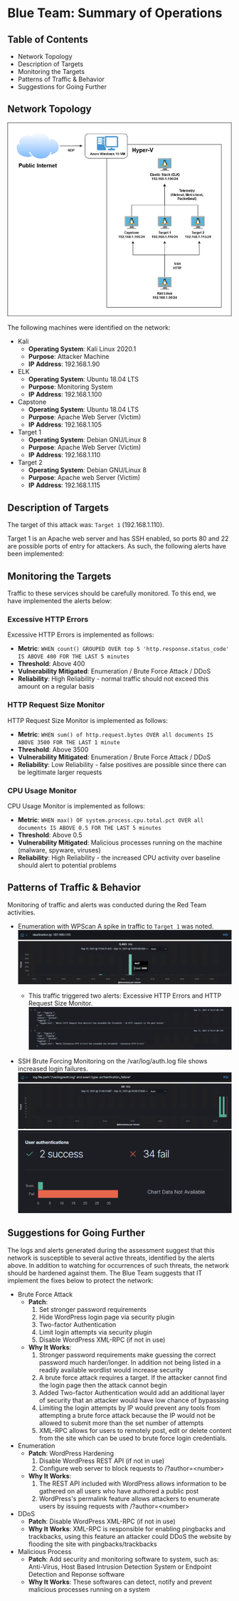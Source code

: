 # Blue Team: Summary of Operations

## Table of Contents
- Network Topology
- Description of Targets
- Monitoring the Targets
- Patterns of Traffic & Behavior
- Suggestions for Going Further

## Network Topology
![topology](images/network_topology.png)

The following machines were identified on the network:
- Kali
  - **Operating System**: Kali Linux 2020.1
  - **Purpose**: Attacker Machine
  - **IP Address**: 192.168.1.90
- ELK
  - **Operating System**: Ubuntu 18.04 LTS
  - **Purpose**: Monitoring System
  - **IP Address**: 192.168.1.100
- Capstone
  - **Operating System**: Ubuntu 18.04 LTS
  - **Purpose**: Apache Web Server (Victim)
  - **IP Address**: 192.168.1.105
- Target 1
  - **Operating System**: Debian GNU/Linux 8
  - **Purpose**: Apache Web Server (Victim)
  - **IP Address**: 192.168.1.110
- Target 2
  - **Operating System**: Debian GNU/Linux 8
  - **Purpose**: Apache web Server (Victim)
  - **IP Address**: 192.168.1.115

## Description of Targets
The target of this attack was: `Target 1` (192.168.1.110).

Target 1 is an Apache web server and has SSH enabled, so ports 80 and 22 are possible ports of entry for attackers. As such, the following alerts have been implemented:

## Monitoring the Targets
Traffic to these services should be carefully monitored. To this end, we have implemented the alerts below:

### Excessive HTTP Errors
Excessive HTTP Errors is implemented as follows:
  - **Metric**: `WHEN count() GROUPED OVER top 5 'http.response.status_code' IS ABOVE 400 FOR THE LAST 5 minutes`
  - **Threshold**: Above 400
  - **Vulnerability Mitigated**: Enumeration / Brute Force Attack / DDoS
  - **Reliability**: High Reliability - normal traffic should not exceed this amount on a regular basis

### HTTP Request Size Monitor
HTTP Request Size Monitor is implemented as follows:
  - **Metric**: `WHEN sum() of http.request.bytes OVER all documents IS ABOVE 3500 FOR THE LAST 1 minute`
  - **Threshold**: Above 3500
  - **Vulnerability Mitigated**: Enumeration / Brute Force Attack / DDoS 
  - **Reliability**: Low Reliability - false positives are possible since there can be legitimate larger requests

### CPU Usage Monitor
CPU Usage Monitor is implemented as follows:
  - **Metric**: `WHEN max() OF system.process.cpu.total.pct OVER all documents IS ABOVE 0.5 FOR THE LAST 5 minutes`
  - **Threshold**: Above 0.5
  - **Vulnerability Mitigated**: Malicious processes running on the machine (malware, spyware, viruses)
  - **Reliability**: High Reliability - the increased CPU activity over baseline should alert to potential problems

## Patterns of Traffic & Behavior
Monitoring of traffic and alerts was conducted during the Red Team activities.

- Enumeration with WPScan
  A spike in traffic to `Target 1` was noted. 
  ![blue1q](images/blue1q.png)
  ![blue1](images/blue1.png)
  - This traffic triggered two alerts: Excessive HTTP Errors and HTTP Request Size Monitor. 
    ![blue1alert](images/blue1alert.png)

- SSH Brute Forcing
  Monitoring on the /var/log/auth.log file shows increased login failures.
  ![blue2q](images/blue2q.png)
  ![blue2](images/blue2.png)
  ![blue2g](images/blue2g.png)

## Suggestions for Going Further
The logs and alerts generated during the assessment suggest that this network is susceptible to several active threats, identified by the alerts above. In addition to watching for occurrences of such threats, the network should be hardened against them. The Blue Team suggests that IT implement the fixes below to protect the network:
- Brute Force Attack
  - **Patch**:
    1. Set stronger password requirements
    2. Hide WordPress login page via security plugin
    3. Two-factor Authentication
    4. Limit login attempts via security plugin
    5. Disable WordPress XML-RPC (if not in use)
  - **Why It Works**:
    1. Stronger password requirements make guessing the correct password much harder/longer. In addition not being listed in a readily available wordlist would increase security
    2. A brute force attack requires a target. If the attacker cannot find the login page then the attack cannot begin
    3. Added Two-factor Authentication would add an additional layer of security that an attacker would have low chance of bypassing
    4. Limiting the login attempts by IP would prevent any tools from attempting a brute force attack because the IP would not be allowed to submit more than the set number of attempts
    5. XML-RPC allows for users to remotely post, edit or delete content from the site which can be used to brute force login credentials. 
- Enumeration
  - **Patch**: WordPress Hardening
    1. Disable WordPress REST API (if not in use)
    3. Configure web server to block requests to /?author=\<number\>
  - **Why It Works**:
    1. The REST API included with WordPress allows information to be gathered on all users who have authored a public post 
    3. WordPress's permalink feature allows attackers to enumerate users by issuing requests with /?author=\<number\>
- DDoS
  - **Patch**: Disable WordPress XML-RPC (if not in use)
  - **Why It Works**: XML-RPC is responsible for enabling pingbacks and trackbacks, using this feature an attacker could DDoS the website by flooding the site with pingbacks/trackbacks
- Malicious Process
  - **Patch**: Add security and monitoring software to system, such as: Anti-Virus, Host Based Intrusion Detection System or Endpoint Detection and Reponse software 
  - **Why It Works**: These softwares can detect, notify and prevent malicious processes running on a system

